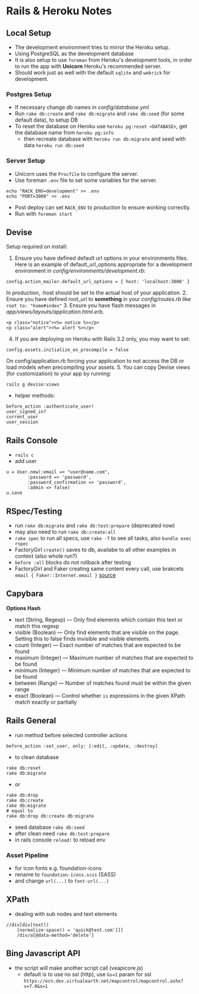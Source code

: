# Rails & Heroku Notes

## Local Setup
- The development environment tries to mirror the Heroku setup.
- Using PostgreSQL as the development database
- It is also setup to use `foreman` from Heroku's development tools, in order to run the app with **Unicorn** Heroku's recommended server.
- Should work just as well with the default `sqlite` and `webrick` for development.

### Postgres Setup
- If necessary change db names in *config/database.yml*
- Run `rake db:create` and `rake db:migrate` and `rake db:seed` (for some default data), to setup DB
- To reset the database on Heroku use `heroku pg:reset <DATABASE>`, get the database name from `heroku pg:info`
	- then recreate database with `heroku run db:migrate` and seed with data `heroku run db:seed`

### Server Setup
- Unicorn uses the `Procfile` to configure the server.
- Use foreman `.env` file to set some variables for the server.
```
echo "RACK_ENV=development" >> .env
echo "PORT=3000" >> .env
```
- Post deploy can set `RACK_ENV` to *production* to ensure working correctly.
- Run with `foreman start`

## Devise
Setup required on install:
1. Ensure you have defined default url options in your environments files. Here is an example of default_url_options appropriate for a development environment in *config/environments/development.rb*:
```
config.action_mailer.default_url_options = { host: 'localhost:3000' }
```
In production, :host should be set to the actual host of your application.
2. Ensure you have defined root_url to **something** in your *config/routes.rb* like `root to: "home#index"`
3. Ensure you have flash messages in *app/views/layouts/application.html.erb*.
```
<p class="notice"><%= notice %></p>
<p class="alert"><%= alert %></p>
```
4. If you are deploying on Heroku with Rails 3.2 only, you may want to set:
```
config.assets.initialize_on_precompile = false
```
On config/application.rb forcing your application to not access the DB or load models when precompiling your assets.
5. You can copy Devise views (for customization) to your app by running:
```
rails g devise:views
```

- helper methods:
```
before_action :authenticate_user!
user_signed_in?
current_user
user_session
```

## Rails Console
- `rails c`
- add user
```
u = User.new(:email => "user@name.com",
		:password => 'password',
		:password_confirmation => 'password',
		:admin => false)
u.save
```

## RSpec/Testing
- run `rake db:migrate` and `rake db:test:prepare` (deprecated now)
- may also need to run `rake db:create:all`
- `rake spec` to run all specs, use `rake -T` to see all tasks, also `bundle exec rspec`
- FactoryGirl `create()` saves to db, availabe to all other examples in context (also whole run?)
- `before :all` blocks do not rollback after testing
- FactoryGirl and Faker creating same content every call, use brakcets
`email { Faker::Internet.email }` [source](http://objectliteral.blogspot.ie/2009/07/make-faker-work-with-factory-girl.html)

## Capybara
**Options Hash**
- text (String, Regexp) — Only find elements which contain this text or match this regexp
- visible (Boolean) — Only find elements that are visible on the page. Setting this to false finds invisible and visible elements.
- count (Integer) — Exact number of matches that are expected to be found
- maximum (Integer) — Maximum number of matches that are expected to be found
- minimum (Integer) — Minimum number of matches that are expected to be found
- between (Range) — Number of matches found must be within the given range
- exact (Boolean) — Control whether `is` expressions in the given XPath match exactly or partially


## Rails General
- run method before selected controller actions
```
before_action :set_user, only: [:edit, :update, :destroy]
```
- to clean database
```
rake db:reset
rake db:migrate
```
- or
```
rake db:drop
rake db:create
rake db:migrate
# equal to
rake db:drop db:create db:migrate
```
- seed database `rake db:seed`
- after clean need `rake db:test:prepare`
- in rails console `reload!` to reload env

### Asset Pipeline
- for icon fonts e.g. foundation-icons
- rename to `foundation-icons.scss` (SASS)
- and change `url(...)` to `font-url(...)`

## XPath
- dealing with sub nodes and text elements
```
//div[div[text()
	[normalize-space() = 'quick@test.com']]]
	/div/a[@data-method='delete']
```

## Bing Javascript API
- the script will make another script call (veapicore.js)
	- default is to use no ssl (http), use `&s=1` param for ssl
	`https://ecn.dev.virtualearth.net/mapcontrol/mapcontrol.ashx?v=7.0&s=1`

